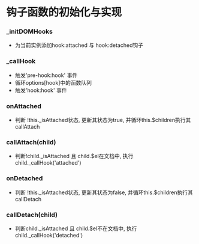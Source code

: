 # 钩子函数的初始化与实现
### \_initDOMHooks
+ 为当前实例添加hook:attached 与 hook:detached钩子

### \_callHook
+ 触发'pre-hook:hook' 事件
+ 循环options[hook]中的函数队列
+ 触发'hook:hook' 事件

### onAttached
+ 判断 !this.\_isAttached状态, 更新其状态为true, 并循环this.$children执行其callAttach

### callAttach(child)
+ 判断!child.\_isAttached 且 child.$el在文档中, 执行child.\_callHook('attached')

### onDetached
+ 判断 !this.\_isAttached状态, 更新其状态为false, 并循环this.$children执行其callDetach

### callDetach(child)
+ 判断child.\_isAttached 且 child.$el不在文档中, 执行child.\_callHook('detached')
